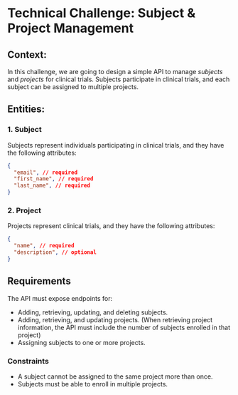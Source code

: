 # Technical Challenge: Subject & Project Management

## Context:

In this challenge, we are going to design a simple API to manage _subjects_ and _projects_ for clinical trials. Subjects participate in clinical trials, and each subject can be assigned to multiple projects.

## Entities:

### 1. Subject

Subjects represent individuals participating in clinical trials, and they have the following attributes:

```json
{
  "email", // required
  "first_name", // required
  "last_name", // required
}
```

### 2. Project

Projects represent clinical trials, and they have the following attributes:

```json
{
  "name", // required
  "description", // optional
}
```

## Requirements

The API must expose endpoints for:

-   Adding, retrieving, updating, and deleting subjects.
-   Adding, retrieving, and updating projects. (When retrieving project information, the API must include the number of subjects enrolled in that project)
-   Assigning subjects to one or more projects.

### Constraints

-   A subject cannot be assigned to the same project more than once.
-   Subjects must be able to enroll in multiple projects.
